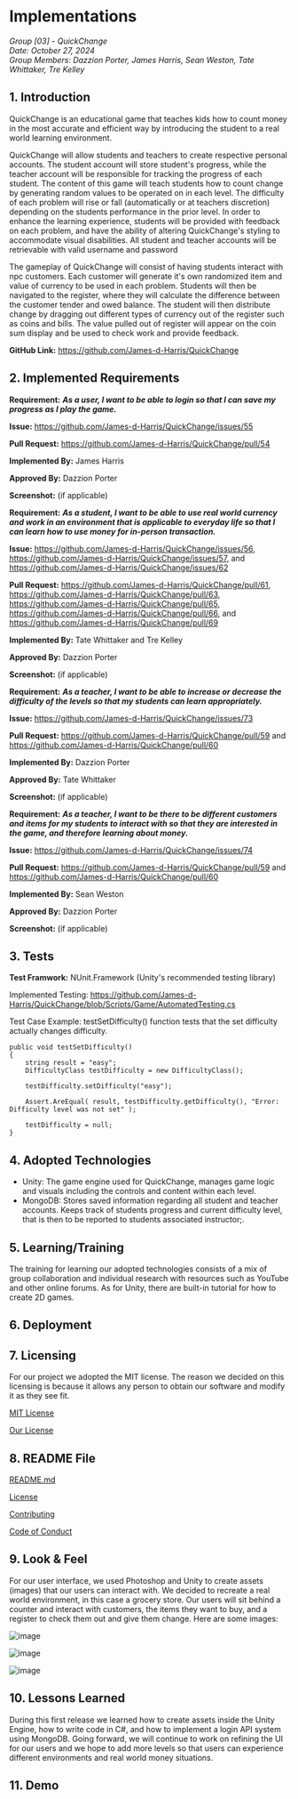 # Implementations
*Group [03] - QuickChange*\
*Date: October 27, 2024*\
*Group Members: Dazzion Porter, James Harris, Sean Weston, Tate Whittaker, Tre Kelley*

## 1. Introduction
QuickChange is an educational game that teaches kids how to count money in the most accurate and efficient way by introducing the student to a real world learning environment.

QuickChange will allow students and teachers to create respective personal accounts. The student account will store student's progress, while the teacher account will be responsible for tracking the progress of each student. The content of this game will teach students how to count change by generating random values to be operated on in each level. The difficulty of each problem will rise or fall (automatically or at teachers discretion) depending on the students performance in the prior level. In order to enhance the learning experience, students will be provided with feedback on each problem, and have the ability of altering QuickChange's styling to accommodate visual disabilities. All student and teacher accounts will be retrievable with valid username and password

The gameplay of QuickChange will consist of having students interact with npc customers. Each customer will generate it's own randomized item and value of currency to be used in each problem. Students will then be navigated to the register, where they will calculate the difference between the customer tender and owed balance. The student will then distribute change by dragging out different types of currency out of the register such as coins and bills. The value pulled out of register will appear on the coin sum display and be used to check work and provide feedback.

**GitHub Link:** https://github.com/James-d-Harris/QuickChange

## 2. Implemented Requirements

**Requirement:** ***As a user, I want to be able to login so that I can save my progress as I play the game.***

**Issue:** https://github.com/James-d-Harris/QuickChange/issues/55

**Pull Request:** https://github.com/James-d-Harris/QuickChange/pull/54

**Implemented By:** James Harris

**Approved By:** Dazzion Porter

**Screenshot:** (if applicable)

**Requirement:** ***As a student, I want to be able to use real world currency and work in an environment that is applicable to everyday life so that I can learn how to use money for in-person transaction.***

**Issue:** https://github.com/James-d-Harris/QuickChange/issues/56, https://github.com/James-d-Harris/QuickChange/issues/57, and https://github.com/James-d-Harris/QuickChange/issues/62

**Pull Request:** https://github.com/James-d-Harris/QuickChange/pull/61, https://github.com/James-d-Harris/QuickChange/pull/63, https://github.com/James-d-Harris/QuickChange/pull/65, https://github.com/James-d-Harris/QuickChange/pull/66, and https://github.com/James-d-Harris/QuickChange/pull/69

**Implemented By:** Tate Whittaker and Tre Kelley

**Approved By:** Dazzion Porter

**Screenshot:** (if applicable)

**Requirement:** ***As a teacher, I want to be able to increase or decrease the difficulty of the levels so that my students can learn appropriately.***

**Issue:** https://github.com/James-d-Harris/QuickChange/issues/73

**Pull Request:** https://github.com/James-d-Harris/QuickChange/pull/59 and https://github.com/James-d-Harris/QuickChange/pull/60

**Implemented By:** Dazzion Porter

**Approved By:** Tate Whittaker

**Screenshot:** (if applicable)

**Requirement:** ***As a teacher, I want to be there to be different customers and items for my students to interact with so that they are interested in the game, and therefore learning about money.***

**Issue:** https://github.com/James-d-Harris/QuickChange/issues/74

**Pull Request:** https://github.com/James-d-Harris/QuickChange/pull/59 and https://github.com/James-d-Harris/QuickChange/pull/60

**Implemented By:** Sean Weston

**Approved By:** Dazzion Porter

**Screenshot:** (if applicable)

## 3. Tests
**Test Framwork:** NUnit.Framework (Unity's recommended testing library)

Implemented Testing: https://github.com/James-d-Harris/QuickChange/blob/Scripts/Game/AutomatedTesting.cs

Test Case Example: testSetDifficulty() function tests that the set difficulty actually changes difficulty.
```
public void testSetDifficulty()
{
    string result = "easy";
    DifficultyClass testDifficulty = new DifficultyClass();

    testDifficulty.setDifficulty("easy");

    Assert.AreEqual( result, testDifficulty.getDifficulty(), "Error: Difficulty level was not set" );

    testDifficulty = null;
}
```

## 4. Adopted Technologies
- Unity: The game engine used for QuickChange, manages game logic and visuals including the controls and content within each level.
- MongoDB: Stores saved information regarding all student and teacher accounts. Keeps track of students progress and current difficulty level, that is then to be reported to students associated instructor;\.
  
## 5. Learning/Training
The training for learning our adopted technologies consists of a mix of group collaboration and individual research with resources such as YouTube and other online forums. As for Unity, there are built-in tutorial for how to create 2D games.

## 6. Deployment

## 7. Licensing

For our project we adopted the MIT license. The reason we decided on this licensing is because it allows any person to obtain our software and modify it as they see fit. 

[MIT License](https://choosealicense.com/licenses/mit/)

[Our License](https://github.com/James-d-Harris/QuickChange/blob/main/license.md)

## 8. README File

[README.md](https://github.com/James-d-Harris/QuickChange/blob/main/README.md)

[License](https://github.com/James-d-Harris/QuickChange/blob/main/license.md)

[Contributing](https://github.com/James-d-Harris/QuickChange/blob/main/contributing.md)

[Code of Conduct](https://github.com/James-d-Harris/QuickChange/blob/main/code_of_conduct.md)

## 9. Look & Feel 

For our user interface, we used Photoshop and Unity to create assets (images) that our users can interact with. We decided to recreate a real world environment, in this case a grocery store. Our users will sit behind a counter and interact with customers, the items they want to buy, and a register to check them out and give them change. Here are some images:

![image](https://github.com/James-d-Harris/QuickChange/blob/D4-Implementations/images/UnityUIStoreScene.png)

![image](https://github.com/James-d-Harris/QuickChange/blob/D4-Implementations/images/gamePenny.png)

![image](https://github.com/James-d-Harris/QuickChange/blob/D4-Implementations/images/tenDollar.png)

## 10. Lessons Learned

During this first release we learned how to create assets inside the Unity Engine, how to write code in C#, and how to implement a login API system using MongoDB. Going forward, we will continue to work on refining the UI for our users and we hope to add more levels so that users can experience different environments and real world money situations.

## 11. Demo
